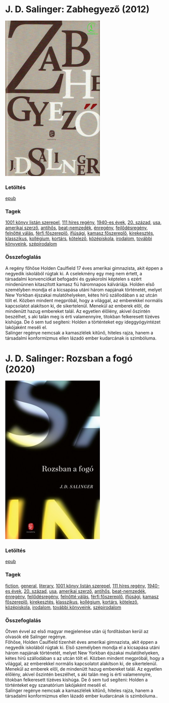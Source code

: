 # <a name="id_561">J. D. Salinger: Zabhegyező (2012)</a>
<img src="https://github.com/BercziSandor/calibre_lib/raw/main/main/J.%20D.%20Salinger/Zabhegyezo%20%28561%29/cover.jpg" alt="cover" width="300"/>

### Letöltés
[epub](https://github.com/BercziSandor/calibre_lib/raw/main/main/J.%20D.%20Salinger/Zabhegyezo%20%28561%29/Zabhegyezo%20-%20J.%20D.%20Salinger.epub)

### Tagek
[1001 könyv listán szerepel](https://github.com/berczisandor/calibre_lib/blob/main/main/_tags/1001%20k%c3%b6nyv%20list%c3%a1n%20szerepel.md), [111 híres regény](https://github.com/berczisandor/calibre_lib/blob/main/main/_tags/111%20h%c3%adres%20reg%c3%a9ny.md), [1940-es évek](https://github.com/berczisandor/calibre_lib/blob/main/main/_tags/1940-es%20%c3%a9vek.md), [20. század](https://github.com/berczisandor/calibre_lib/blob/main/main/_tags/20.%20sz%c3%a1zad.md), [usa](https://github.com/berczisandor/calibre_lib/blob/main/main/_tags/usa.md), [amerikai szerző](https://github.com/berczisandor/calibre_lib/blob/main/main/_tags/amerikai%20szerz%c5%91.md), [antihős](https://github.com/berczisandor/calibre_lib/blob/main/main/_tags/antih%c5%91s.md), [beat-nemzedék](https://github.com/berczisandor/calibre_lib/blob/main/main/_tags/beat-nemzed%c3%a9k.md), [énregény](https://github.com/berczisandor/calibre_lib/blob/main/main/_tags/%c3%a9nreg%c3%a9ny.md), [fejlődésregény](https://github.com/berczisandor/calibre_lib/blob/main/main/_tags/fejl%c5%91d%c3%a9sreg%c3%a9ny.md), [felnőtté válás](https://github.com/berczisandor/calibre_lib/blob/main/main/_tags/feln%c5%91tt%c3%a9%20v%c3%a1l%c3%a1s.md), [férfi főszereplő](https://github.com/berczisandor/calibre_lib/blob/main/main/_tags/f%c3%a9rfi%20f%c5%91szerepl%c5%91.md), [ifjúsági](https://github.com/berczisandor/calibre_lib/blob/main/main/_tags/ifj%c3%bas%c3%a1gi.md), [kamasz főszereplő](https://github.com/berczisandor/calibre_lib/blob/main/main/_tags/kamasz%20f%c5%91szerepl%c5%91.md), [kirekesztés](https://github.com/berczisandor/calibre_lib/blob/main/main/_tags/kirekeszt%c3%a9s.md), [klasszikus](https://github.com/berczisandor/calibre_lib/blob/main/main/_tags/klasszikus.md), [kollégium](https://github.com/berczisandor/calibre_lib/blob/main/main/_tags/koll%c3%a9gium.md), [kortárs](https://github.com/berczisandor/calibre_lib/blob/main/main/_tags/kort%c3%a1rs.md), [kötelező](https://github.com/berczisandor/calibre_lib/blob/main/main/_tags/k%c3%b6telez%c5%91.md), [középiskola](https://github.com/berczisandor/calibre_lib/blob/main/main/_tags/k%c3%b6z%c3%a9piskola.md), [irodalom](https://github.com/berczisandor/calibre_lib/blob/main/main/_tags/irodalom.md), [további könyveink](https://github.com/berczisandor/calibre_lib/blob/main/main/_tags/tov%c3%a1bbi%20k%c3%b6nyveink.md), [szépirodalom](https://github.com/berczisandor/calibre_lib/blob/main/main/_tags/sz%c3%a9pirodalom.md)

### Összefoglalás
<div>
<p>A regény főhőse Holden Caulfield 17 éves amerikai gimnazista, akit éppen a negyedik iskolából rúgtak ki. A cselekmény egy meg nem értett, a társadalmi konvenciókat befogadni és gyakorolni képtelen s ezért mindenünnen kitaszított kamasz fiú háromnapos kálváriája. Holden első személyben mondja el a kicsapása utáni három napjának történetét, melyet New Yorkban éjszakai mulatóhelyeken, kétes hírű szállodában s az utcán tölt el. Közben mindent megpróbál, hogy a világgal, az emberekkel normális kapcsolatot alakítson ki, de sikertelenül. Menekül az emberek elől, de mindenütt hazug embereket talál. Az egyetlen élőlény, akivel őszintén beszélhet, s aki talán meg is érti valamennyire, titokban felkeresett tízéves kishúga. De ő sem tud segíteni: Holden a történteket egy ideggyógyintézet lakójaként meséli el.<br>Salinger regénye nemcsak a kamaszlélek kitűnő, hiteles rajza, hanem a társadalmi konformizmus ellen lázadó ember kudarcának is szimbóluma.</p></div>


# <a name="id_1409">J. D. Salinger: Rozsban a fogó (2020)</a>
<img src="https://github.com/BercziSandor/calibre_lib/raw/main/main/J.%20D.%20Salinger/Rozsban%20a%20fogo%20%281409%29/cover.jpg" alt="cover" width="300"/>

### Letöltés
[epub](https://github.com/BercziSandor/calibre_lib/raw/main/main/J.%20D.%20Salinger/Rozsban%20a%20fogo%20%281409%29/Rozsban%20a%20fogo%20-%20J.%20D.%20Salinger.epub)

### Tagek
[fiction](https://github.com/berczisandor/calibre_lib/blob/main/main/_tags/fiction.md), [general](https://github.com/berczisandor/calibre_lib/blob/main/main/_tags/general.md), [literary](https://github.com/berczisandor/calibre_lib/blob/main/main/_tags/literary.md), [1001 könyv listán szerepel](https://github.com/berczisandor/calibre_lib/blob/main/main/_tags/1001%20k%c3%b6nyv%20list%c3%a1n%20szerepel.md), [111 híres regény](https://github.com/berczisandor/calibre_lib/blob/main/main/_tags/111%20h%c3%adres%20reg%c3%a9ny.md), [1940-es évek](https://github.com/berczisandor/calibre_lib/blob/main/main/_tags/1940-es%20%c3%a9vek.md), [20. század](https://github.com/berczisandor/calibre_lib/blob/main/main/_tags/20.%20sz%c3%a1zad.md), [usa](https://github.com/berczisandor/calibre_lib/blob/main/main/_tags/usa.md), [amerikai szerző](https://github.com/berczisandor/calibre_lib/blob/main/main/_tags/amerikai%20szerz%c5%91.md), [antihős](https://github.com/berczisandor/calibre_lib/blob/main/main/_tags/antih%c5%91s.md), [beat-nemzedék](https://github.com/berczisandor/calibre_lib/blob/main/main/_tags/beat-nemzed%c3%a9k.md), [énregény](https://github.com/berczisandor/calibre_lib/blob/main/main/_tags/%c3%a9nreg%c3%a9ny.md), [fejlődésregény](https://github.com/berczisandor/calibre_lib/blob/main/main/_tags/fejl%c5%91d%c3%a9sreg%c3%a9ny.md), [felnőtté válás](https://github.com/berczisandor/calibre_lib/blob/main/main/_tags/feln%c5%91tt%c3%a9%20v%c3%a1l%c3%a1s.md), [férfi főszereplő](https://github.com/berczisandor/calibre_lib/blob/main/main/_tags/f%c3%a9rfi%20f%c5%91szerepl%c5%91.md), [ifjúsági](https://github.com/berczisandor/calibre_lib/blob/main/main/_tags/ifj%c3%bas%c3%a1gi.md), [kamasz főszereplő](https://github.com/berczisandor/calibre_lib/blob/main/main/_tags/kamasz%20f%c5%91szerepl%c5%91.md), [kirekesztés](https://github.com/berczisandor/calibre_lib/blob/main/main/_tags/kirekeszt%c3%a9s.md), [klasszikus](https://github.com/berczisandor/calibre_lib/blob/main/main/_tags/klasszikus.md), [kollégium](https://github.com/berczisandor/calibre_lib/blob/main/main/_tags/koll%c3%a9gium.md), [kortárs](https://github.com/berczisandor/calibre_lib/blob/main/main/_tags/kort%c3%a1rs.md), [kötelező](https://github.com/berczisandor/calibre_lib/blob/main/main/_tags/k%c3%b6telez%c5%91.md), [középiskola](https://github.com/berczisandor/calibre_lib/blob/main/main/_tags/k%c3%b6z%c3%a9piskola.md), [irodalom](https://github.com/berczisandor/calibre_lib/blob/main/main/_tags/irodalom.md), [további könyveink](https://github.com/berczisandor/calibre_lib/blob/main/main/_tags/tov%c3%a1bbi%20k%c3%b6nyveink.md), [szépirodalom](https://github.com/berczisandor/calibre_lib/blob/main/main/_tags/sz%c3%a9pirodalom.md)

### Összefoglalás
<div>
<p>Ötven évvel az első magyar megjelenése után új fordításban kerül az olvasók elé Salinger regénye.<br>Főhőse, Holden Caulfield tizenhét éves amerikai gimnazista, akit éppen a negyedik iskolából rúgtak ki. Első személyben mondja el a kicsapása utáni három napjának történetét, melyet New Yorkban éjszakai mulatóhelyeken, kétes hírű szállodában s az utcán tölt el. Közben mindent megpróbál, hogy a világgal, az emberekkel normális kapcsolatot alakítson ki, de sikertelenül. Menekül az emberek elől, de mindenütt hazug embereket talál. Az egyetlen élőlény, akivel őszintén beszélhet, s aki talán meg is érti valamennyire, titokban felkeresett tízéves kishúga. De ő sem tud segíteni: Holden a történteket egy szanatórium lakójaként meséli el.<br>Salinger regénye nemcsak a kamaszlélek kitűnő, hiteles rajza, hanem a társadalmi konformizmus ellen lázadó ember kudarcának is szimbóluma..</p></div>


